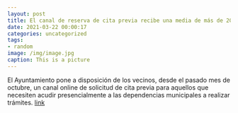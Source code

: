 ```yaml
---
layout: post
title: El canal de reserva de cita previa recibe una media de más de 200 peticiones semanales
date: 2021-03-22 00:00:17
categories: uncategorized
tags:
- random
image: /img/image.jpg
caption: This is a picture
---
```

El Ayuntamiento pone a disposición de los vecinos, desde el pasado mes de octubre, un canal online de solicitud de cita previa para aquellos que necesiten acudir presencialmente a las dependencias municipales a realizar trámites.   [link](https://www.ayto-villacanada.es/tu-ayuntamiento/el-canal-de-reserva-de-cita-previa-recibe-una-media-de-mas-de-200-peticiones-semanales/)
